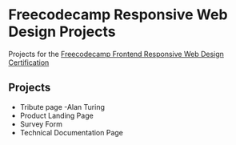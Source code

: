 # Freecodecamp Responsive Web Design Projects
Projects for the [Freecodecamp Frontend Responsive Web Design Certification](https://www.freecodecamp.org/certification/gisioraelvis/responsive-web-design)

## Projects
- Tribute page -Alan Turing
- Product Landing Page
- Survey Form  
- Technical Documentation Page
